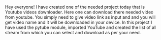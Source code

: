 Hey everyone! I have created one of the needed project today that is Youtube videos downloader. Here one can download there needed video from youtube. You simply need to give video link as input and and you will get video name and it will be downloaded in your device.
In this project I have used the pytube module, imported YouTube and created the list of all stream from which you can select and download as per your need.
